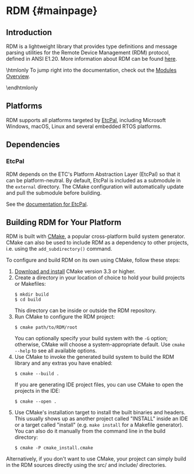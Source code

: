 # RDM                                                                                   {#mainpage}

## Introduction

RDM is a lightweight library that provides type definitions and message parsing utilities for the
Remote Device Management (RDM) protocol, defined in ANSI E1.20. More information about RDM can be
found [here](http://www.rdmprotocol.org).

\htmlonly
To jump right into the documentation, check out the <a href="modules.html">Modules Overview</a>.

\endhtmlonly
 
## Platforms

RDM supports all platforms targeted by [EtcPal](https://github.com/ETCLabs/EtcPal), including
Microsoft Windows, macOS, Linux and several embedded RTOS platforms.

## Dependencies

### EtcPal

RDM depends on the ETC's Platform Abstraction Layer (EtcPal) so that it can be platform-neutral. By
default, EtcPal is included as a submodule in the `external` directory. The CMake configuration
will automatically update and pull the submodule before building.

See the [documentation for EtcPal](https://etclabs.github.io/EtcPal).

## Building RDM for Your Platform

RDM is built with [CMake](https://cmake.org), a popular cross-platform build system generator.
CMake can also be used to include RDM as a dependency to other projects, i.e. using the
`add_subdirectory()` command.

To configure and build RDM on its own using CMake, follow these steps:

1. [Download and install](https://cmake.org/download/) CMake version 3.3 or higher.
2. Create a directory in your location of choice to hold your build projects or
   Makefiles:
   ```
   $ mkdir build
   $ cd build
   ```
   This directory can be inside or outside the RDM repository.
3. Run CMake to configure the RDM project:
   ```
   $ cmake path/to/RDM/root
   ```
   You can optionally specify your build system with the `-G` option; otherwise, CMake will choose
   a system-appropriate default. Use `cmake --help` to see all available options.
4. Use CMake to invoke the generated build system to build the RDM library and any extras you have
   enabled:
   ```
   $ cmake --build .
   ```
   If you are generating IDE project files, you can use CMake to open the projects in the IDE:
   ```
   $ cmake --open .
   ```
5. Use CMake's installation target to install the built binaries and headers. This usually shows up
   as another project called "INSTALL" inside an IDE or a target called "install" (e.g.
   `make install` for a Makefile generator). You can also do it manually from the command line in
   the build directory:
   ```
   $ cmake -P cmake_install.cmake
   ```

Alternatively, if you don't want to use CMake, your project can simply build in the RDM sources
directly using the src/ and include/ directories.
